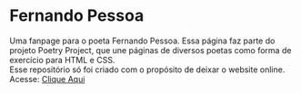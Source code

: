 # Fernando Pessoa
Uma fanpage para o poeta Fernando Pessoa. Essa página faz parte do projeto Poetry Project, que une páginas de diversos poetas como forma de exercício para HTML e CSS. <br/>
Esse repositório só foi criado com o propósito de deixar o website online. Acesse: [Clique Aqui](https://fernandopessoapoetryproject.netlify.app)
